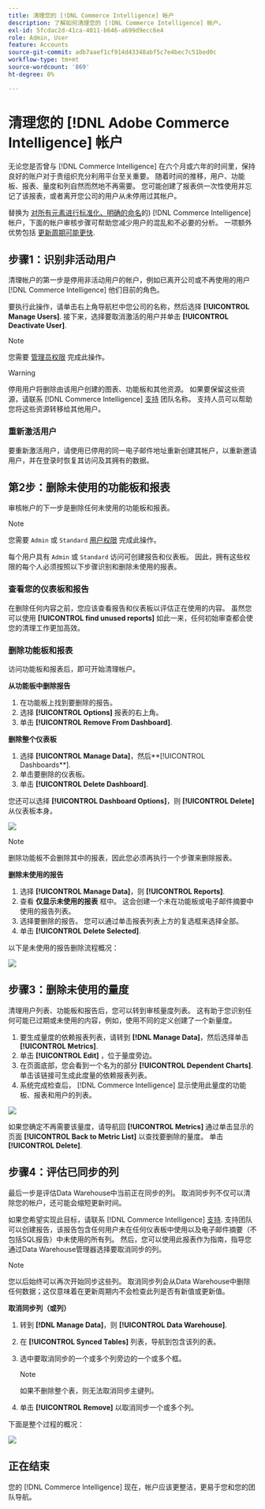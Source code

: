 ```yaml
---
title: 清理您的 [!DNL Commerce Intelligence] 帐户
description: 了解如何清理您的 [!DNL Commerce Intelligence] 帐户。
exl-id: 5fcdac2d-41ca-4011-b646-a699d9ecc6e4
role: Admin, User
feature: Accounts
source-git-commit: adb7aaef1cf914d43348abf5c7e4bec7c51bed0c
workflow-type: tm+mt
source-wordcount: '869'
ht-degree: 0%

---
```


# 清理您的 [!DNL Adobe Commerce Intelligence] 帐户

无论您是否曾与 [!DNL Commerce Intelligence] 在六个月或六年的时间里，保持良好的账户对于贵组织充分利用平台至关重要。 随着时间的推移，用户、功能板、报表、量度和列自然而然地不再需要。 您可能创建了报表供一次性使用并忘记了该报表，或者离开您公司的用户从未停用过其帐户。

替换为 [对所有元素进行标准化、明确的命名](../best-practices/naming-elements.md)的) [!DNL Commerce Intelligence] 帐户，下面的帐户审核步骤可帮助您减少用户的混乱和不必要的分析。 一项额外优势包括 [更新周期可能更快](../best-practices/reduce-update-cycle-time.md).

## 步骤1：识别非活动用户

清理帐户的第一步是停用非活动用户的帐户，例如已离开公司或不再使用的用户 [!DNL Commerce Intelligence] 他们目前的角色。

要执行此操作，请单击右上角导航栏中您公司的名称，然后选择 **[!UICONTROL Manage Users]**. 接下来，选择要取消激活的用户并单击 **[!UICONTROL Deactivate User]**.

>[!NOTE]
>
>您需要 [管理员权限](../administrator/user-management/user-management.md) 完成此操作。

>[!WARNING]
>
>停用用户将删除由该用户创建的图表、功能板和其他资源。 如果要保留这些资源，请联系 [!DNL Commerce Intelligence] [支持](../guide-overview.md#Submitting-a-Support-Ticket) 团队名称。 支持人员可以帮助您将这些资源转移给其他用户。

### 重新激活用户

要重新激活用户，请使用已停用的同一电子邮件地址重新创建其帐户，以重新邀请用户，并在登录时恢复其访问及其拥有的数据。

## 第2步：删除未使用的功能板和报表

审核帐户的下一步是删除任何未使用的功能板和报表。

>[!NOTE]
>
>您需要 `Admin` 或 `Standard` [用户权限](../administrator/user-management/user-management.md) 完成此操作。

每个用户具有 `Admin` 或 `Standard` 访问可创建报告和仪表板。 因此，拥有这些权限的每个人必须按照以下步骤识别和删除未使用的报表。

### 查看您的仪表板和报告

在删除任何内容之前，您应该查看报告和仪表板以评估正在使用的内容。 虽然您可以使用 **[!UICONTROL find unused reports]** 如此一来，任何初始审查都会使您的清理工作更加高效。

### 删除功能板和报表

访问功能板和报表后，即可开始清理帐户。

**从功能板中删除报告**

1. 在功能板上找到要删除的报告。
1. 选择 **[!UICONTROL Options]** 报表的右上角。
1. 单击 **[!UICONTROL Remove From Dashboard]**.

**删除整个仪表板**

1. 选择 **[!UICONTROL Manage Data]**，然后**[!UICONTROL Dashboards**].
1. 单击要删除的仪表板。
1. 单击 **[!UICONTROL Delete Dashboard]**.

您还可以选择 **[!UICONTROL Dashboard Options]**，则 **[!UICONTROL Delete]** 从仪表板本身。

![](../../mbi/assets/Delete_from_dashboard.png)

>[!NOTE]
>
>删除功能板不会删除其中的报表，因此您必须再执行一个步骤来删除报表。

**删除未使用的报告**

1. 选择 **[!UICONTROL Manage Data]**，则 **[!UICONTROL Reports]**.
1. 查看 **仅显示未使用的报表** 框中。 这会创建一个未在功能板或电子邮件摘要中使用的报告列表。
1. 选择要删除的报告。 您可以通过单击报表列表上方的复选框来选择全部。
1. 单击 **[!UICONTROL Delete Selected]**.

以下是未使用的报告删除流程概况：

![](../../mbi/assets/unused_reports.png)

## 步骤3：删除未使用的量度

清理用户列表、功能板和报告后，您可以转到审核量度列表。 这有助于您识别任何可能已过期或未使用的内容，例如，使用不同的定义创建了一个新量度。

1. 要生成量度的依赖报表列表，请转到 **[!DNL Manage Data]**，然后选择单击 **[!UICONTROL Metrics]**.
1. 单击 **[!UICONTROL Edit]** ，位于量度旁边。
1. 在页面底部，您会看到一个名为的部分 **[!UICONTROL Dependent Charts]**. 单击该链接可生成此度量的依赖报表列表。
1. 系统完成检查后， [!DNL Commerce Intelligence] 显示使用此量度的功能板、报表和用户的列表。

![](../../mbi/assets/report_dependecies.png)

如果您确定不再需要该量度，请导航回 **[!UICONTROL Metrics]** 通过单击显示的页面 **[!UICONTROL Back to Metric List]** 以查找要删除的量度。 单击 **[!UICONTROL Delete]**.

## 步骤4：评估已同步的列

最后一步是评估Data Warehouse中当前正在同步的列。 取消同步列不仅可以清除您的帐户，还可能会缩短更新时间。

如果您希望实现此目标，请联系 [!DNL Commerce Intelligence] [支持](../guide-overview.md#Submitting-a-Support-Ticket). 支持团队可以创建报告，该报告包含任何用户未在任何仪表板中使用以及电子邮件摘要（不包括SQL报告）中未使用的所有列。 然后，您可以使用此报表作为指南，指导您通过Data Warehouse管理器选择要取消同步的列。

>[!NOTE]
>
>您以后始终可以再次开始同步这些列。 取消同步列会从Data Warehouse中删除任何数据；这仅意味着在更新周期内不会检查此列是否有新值或更新值。

**取消同步列（或列）**

1. 转到 **[!DNL Manage Data]**，则 **[!UICONTROL Data Warehouse]**.
1. 在 **[!UICONTROL Synced Tables]** 列表，导航到包含该列的表。
1. 选中要取消同步的一个或多个列旁边的一个或多个框。
   >[!NOTE]
   >
   >如果不删除整个表，则无法取消同步主键列。

1. 单击 **[!UICONTROL Remove]** 以取消同步一个或多个列。

下面是整个过程的概况：

![](../../mbi/assets/drop_column.png)

## 正在结束

您的 [!DNL Commerce Intelligence] 现在，帐户应该更整洁，更易于您和您的团队导航。
